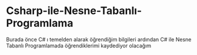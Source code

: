 # Csharp-ile-Nesne-Tabanlı-Programlama
Burada önce C# ı temelden alarak öğrendiğim bilgileri ardından C# ile Nesne Tabanlı Programlamada öğrendiklerimi kaydediyor olacağım
